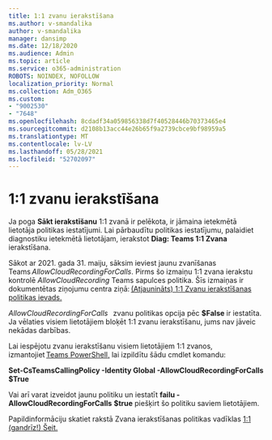 ```yaml
---
title: 1:1 zvanu ierakstīšana
ms.author: v-smandalika
author: v-smandalika
manager: dansimp
ms.date: 12/18/2020
ms.audience: Admin
ms.topic: article
ms.service: o365-administration
ROBOTS: NOINDEX, NOFOLLOW
localization_priority: Normal
ms.collection: Adm_O365
ms.custom:
- "9002530"
- "7648"
ms.openlocfilehash: 8cdadf34a059856338d7f40528446b70373465e4
ms.sourcegitcommit: d2108b13acc44e26b65f9a2739cbce9bf98959a5
ms.translationtype: MT
ms.contentlocale: lv-LV
ms.lasthandoff: 05/28/2021
ms.locfileid: "52702097"
---
```

# <a name="11-call-recording"></a>1:1 zvanu ierakstīšana

Ja poga **Sākt ierakstīšanu** 1:1 zvanā ir pelēkota, ir jāmaina ietekmētā lietotāja politikas iestatījumi. Lai pārbaudītu politikas iestatījumu, palaidiet diagnostiku ietekmētā lietotājam, ierakstot **Diag: Teams 1:1 Zvana** ierakstīšana.     

Sākot ar 2021. gada 31. maiju, sāksim ieviest jaunu zvanīšanas Teams *AllowCloudRecordingForCalls*. Pirms šo izmaiņu 1:1 zvana ierakstu kontrolē *AllowCloudRecording* Teams sapulces politika. Šīs izmaiņas ir dokumentētas ziņojumu centra ziņā: [(Atjaunināts) 1:1 Zvanu ierakstīšanas politikas ievads.](https://portal.microsoft.com/Adminportal/Home?ref=MessageCenter/:/messages/MC238796)  

*AllowCloudRecordingForCalls*   zvanu politikas opcija pēc **$False** ir iestatīta. Ja vēlaties visiem lietotājiem bloķēt 1:1 zvanu ierakstīšanu, jums nav jāveic nekādas darbības.  

Lai iespējotu zvanu ierakstīšanu visiem lietotājiem 1:1 zvanos, izmantojiet [Teams PowerShell,](/microsoftteams/teams-powershell-install) lai izpildītu šādu cmdlet komandu: 

**Set-CsTeamsCallingPolicy -Identity Global -AllowCloudRecordingForCalls $True** 

Vai arī varat izveidot jaunu politiku un iestatīt **failu -AllowCloudRecordingForCalls** **$true** piešķirt šo politiku saviem lietotājiem. 

Papildinformāciju skatiet rakstā Zvana ierakstīšanas politikas vadīklas [1:1 (gandrīz!) Šeit.](https://techcommunity.microsoft.com/t5/microsoft-teams-support/1-1-call-recording-policy-controls-are-almost-here/ba-p/2217668)
